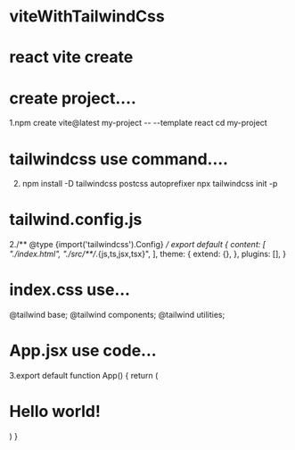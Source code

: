 # viteWithTailwindCss
# react vite create
# create project....
1.npm create vite@latest my-project -- --template react
cd my-project
# tailwindcss use command....
2. npm install -D tailwindcss postcss autoprefixer
npx tailwindcss init -p
# tailwind.config.js
2./** @type {import('tailwindcss').Config} */
export default {
  content: [
    "./index.html",
    "./src/**/*.{js,ts,jsx,tsx}",
  ],
  theme: {
    extend: {},
  },
  plugins: [],
}
# index.css use...
@tailwind base;
@tailwind components;
@tailwind utilities;
# App.jsx use code...
3.export default function App() {
  return (
    <h1 className="text-3xl font-bold underline">
      Hello world!
    </h1>
  )
}
